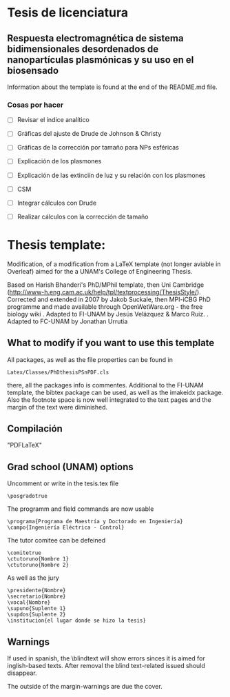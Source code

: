 # Tesis de licenciatura 
## Respuesta electromagnética de sistema bidimensionales desordenados de nanopartículas plasmónicas y su uso en el biosensado

Information about the template is found at the end of the README.md file.

### Cosas por hacer
- [ ] Revisar el índice analítico
- [ ] Gráficas del ajuste de Drude de Johnson & Christy
- [ ] Gráficas de la corrección por tamaño para NPs esféricas
- [ ] Explicación de los plasmones 
- [ ] Explicación de las extinciín de luz y su relación con los plasmones
- [ ] CSM
- [ ] Integrar cálculos con Drude
- [ ] Realizar cálculos con la corrección de tamaño


Thesis template:
=============
Modification, of a modification from a LaTeX template (not longer aviable in Overleaf) aimed for the a UNAM's College of Engineering Thesis.

Based on Harish Bhanderi's PhD/MPhil template, then Uni Cambridge (http://www-h.eng.cam.ac.uk/help/tpl/textprocessing/ThesisStyle/).
Corrected and extended in 2007 by Jakob Suckale, then MPI-iCBG PhD programme
and made available through OpenWetWare.org - the free biology wiki
. Adapted to FI-UNAM by Jesús Velázquez & Marco Ruiz.
. Adapted to FC-UNAM by Jonathan Urrutia


What to modify if you want to use this template
-----------------

All packages, as well as the file properties can be found in

    Latex/Classes/PhDthesisPSnPDF.cls

there, all the packages info is commentes. Additional to the FI-UNAM template, the bibtex package can be used, as well as the imakeidx package. Also the footnote space is now well integrated to the text pages and the margin of the text were diminished.

Compilación
-----------

"PDFLaTeX"

Grad school (UNAM) options
--------
Uncomment or write in the tesis.tex file

    \posgradotrue

The programm and field commands are now usable

    \programa{Programa de Maestría y Doctorado en Ingeniería}
    \campo{Ingeniería Eléctrica - Control}
    
The tutor comitee can be defeined

    \comitetrue
    \ctutoruno{Nombre 1}
    \ctutoruno{Nombre 2}
    
As well as the jury

    \presidente{Nombre}
    \secretario{Nombre}
    \vocal{Nombre}
    \supuno{Suplente 1}
    \supdos{Suplente 2}
    \institucion{el lugar donde se hizo la tesis}
    
    
Warnings
--------
If used in spanish, the  \blindtext will show errors sinces it is aimed for inglish-based texts. After removal the blind text-related issued should disappear.

The outside of the margin-warnings are due the cover.
